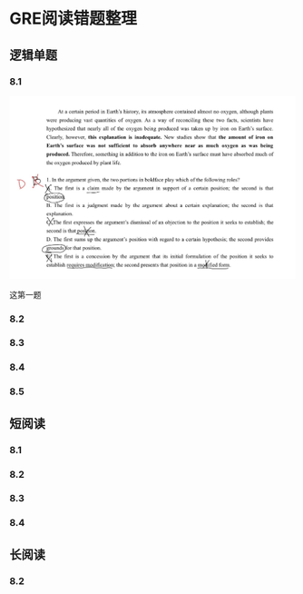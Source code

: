 # GRE阅读错题整理

## 逻辑单题

### 8.1

![逻辑单题1](../image_file/阅读截图/黑体1.jpg)

这第一题

### 8.2



### 8.3



### 8.4



### 8.5



## 短阅读

### 8.1



### 8.2



### 8.3



### 8.4



## 长阅读

### 8.2

